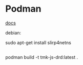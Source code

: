 # Podman

[docs](https://podman.io/docs)

debian:

sudo apt-get install slirp4netns

##

podman build -t tmk-js-drd:latest .

